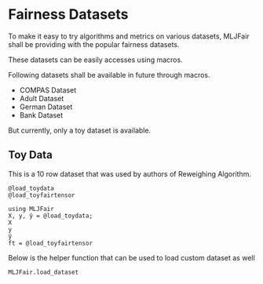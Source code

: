 # Fairness Datasets

To make it easy to try algorithms and metrics on various datasets, MLJFair shall be providing with the popular fairness datasets.

These datasets can be easily accesses using macros.

Following datasets shall be available in future through macros.
- COMPAS Dataset
- Adult Dataset
- German Dataset
- Bank Dataset

But currently, only a toy dataset is available.

## Toy Data
This is a 10 row dataset that was used by authors of Reweighing Algorithm.

```@docs
@load_toydata
@load_toyfairtensor
```

```@repl
using MLJFair
X, y, ŷ = @load_toydata;
X
y
ŷ
ft = @load_toyfairtensor
```

Below is the helper function that can be used to load custom dataset as well
```@docs
MLJFair.load_dataset
```
